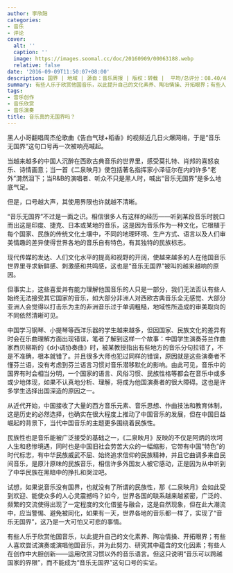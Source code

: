 ```yaml
---
author: 李欣阳
categories:
- 音乐
- 评论
cover:
  alt: ''
  caption: ''
  image: https://images.soomal.cc/doc/20160909/00063188.webp
  relative: false
date: '2016-09-09T11:50:07+08:00'
description: 国界 | 地域 | 源自：音乐周报 | 版权：转载 |  平均/总评分：08.40/42
summary: 有些人乐于欣赏他国音乐，以此提升自己的文化素养、陶冶情操、开拓眼界；有些人喜欢尝试演奏或演唱他国音乐，并为此努力、研究其中蕴含的文化因素；有些人在创作中大胆创新――运用欣赏习惯以外的音乐语言。但这只说明“音乐可以跨越国家的界限”，而不能成为“音乐无国界”这句口号的实证。
tags:
- 音乐创作
- 音乐欣赏
- 音乐演奏
title: 音乐真的无国界吗？
---
```


黑人小哥翻唱周杰伦歌曲《告白气球+稻香》的视频近几日火爆网络，于是“音乐无国界”这句口号再一次被响亮喊起。

当越来越多的中国人沉醉在西欧古典音乐的世界里，感受莫扎特、肖邦的喜怒哀乐、诗情画意；当一首《二泉映月》使包括著名指挥家小泽征尔在内的许多“老外”潸然泪下；当R&B的演唱者、听众不只是黑人时，喊出“音乐无国界”是多么地底气足。

但是，口号越大声，其使用界限也许就越不清晰。

“音乐无国界”不过是一面之识。相信很多人有这样的经历――听到某段音乐时脱口而出这是印度、捷克、日本或某地的音乐，这是因为音乐作为一种文化，它根植于每个国家、民族的传统文化土壤中，不同的地理环境、生产方式、语言以及人们审美情趣的差异使得世界各地的音乐自有特色，有其独特的民族标志。

现代传媒的发达、人们文化水平的提高和视野的开阔，使越来越多的人在他国音乐世界里寻求新鲜感、刺激感和共鸣感，这也是“音乐无国界”被叫的越来越响的原因。

但事实上，这些喜爱并有能力理解他国音乐的人只是一部分，我们无法否认有些人始终无法接受其它国家的音乐，如大部分非洲人对西欧古典音乐全无感觉、大部分亚洲人会觉得以打击乐为主的非洲音乐过于单调粗糙，地域性所造成的审美取向的不同依然清晰可见。

中国学习钢琴、小提琴等西洋乐器的学生越来越多，但因国家、民族文化的差异有时会在乐曲理解方面出现错误，笔者了解到这样一个故事：中国学生演奏芬兰作曲家西贝柳斯的《d小调协奏曲》时，被某教授指出有些地方的音乐分句拉错了，不是不准确，根本就错了。并且很多大师也犯过同样的错误，原因就是这些演奏者不懂芬兰语，没有考虑到芬兰语言习惯对音乐潜移默化的影响。由此可见，音乐中的国界有时会相当分明，一个国家的语言、风俗习惯、民族性格等都会在音乐中或多或少地体现，如果不认真地分析、理解，将成为他国演奏者的很大障碍。这也是许多学生选择出国深造的原因之一。

从近代开始，中国接收了大量的西方音乐元素、音乐思想、作曲技法和教育体制，这是历史的必然选择，也确实在很大程度上推动了中国音乐的发展，但在中国日益崛起的背景下，当代中国音乐的主题更多围绕着民族性。

民族性也是音乐能被广泛接受的基础之一，《二泉映月》反映的不仅是阿炳的坎坷人生和悲惨境遇，同时也是中国旧社会劳苦大众的一幅缩影，它带有中国“特色”的时代标志，有中华民族威武不屈、始终追求信仰的民族精神，并且它曲调多来自民间音乐，是原汁原味的民族音乐，相信许多外国友人被它感动，正是因为从中听到了中华民族在黑暗中的挣扎和哭泣吧。

试想，如果说音乐没有国界，也就没有了所谓的民族性，那《二泉映月》会如此受到欢迎、能使众多的人心灵震撼吗？如今，世界各国的联系越来越紧密，广泛的、频繁的交流使得出现了一定程度的文化借鉴与融合，这是自然现象，但在此大潮流中，应当警惕、避免被同化，如果有一天，世界各地的音乐都一样了，实现了“音乐无国界”，这乃是一大可怕又可悲的事情。

有些人乐于欣赏他国音乐，以此提升自己的文化素养、陶冶情操、开拓眼界；有些人喜欢尝试演奏或演唱他国音乐，并为此努力、研究其中蕴含的文化因素；有些人在创作中大胆创新――运用欣赏习惯以外的音乐语言。但这只说明“音乐可以跨越国家的界限”，而不能成为“音乐无国界”这句口号的实证。